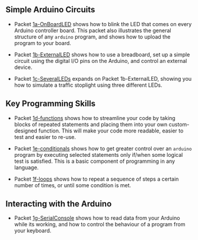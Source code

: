 ## Simple Arduino Circuits ##

* Packet [1a-OnBoardLED](1a-OnBoardLED) shows how to blink the LED that comes
on every Arduino controller board.  This packet also illustrates the general
structure of any `arduino` program, and shows how to upload the program 
to your board.

* Packet [1b-ExternalLED](1b-ExternalLED) shows how to use a breadboard,
set up a simple circuit using the digital I/O pins on the Arduino, and
control an external device.

* Packet [1c-SeveralLEDs](1c-SeveralLEDs) expands on Packet 1b-ExternalLED,
showing you how to simulate a traffic stoplight using three different LEDs.

## Key Programming Skills ##

* Packet [1d-functions](1d-functions) shows how to streamline your code
by taking blocks of repeated statements and placing them into your own
custom-designed function.  This will make your code more readable, easier
to test and easier to re-use.

* Packet [1e-conditionals](1e-conditionals) shows how to get greater control
over an `arduino` program by executing selected statements only if/when some
logical test is satisfied.  This is a basic component of programming in any language.

* Packet [1f-loops](1f-loops) shows how to repeat a sequence of steps 
a certain number of times, or until some condition is met.

## Interacting with the Arduino ##

* Packet [1g-SerialConsole](1g-SerialConsole) shows how to read data from your 
Arduino while its working, and how to control the behaviour of a program from
your keyboard.
 

 



